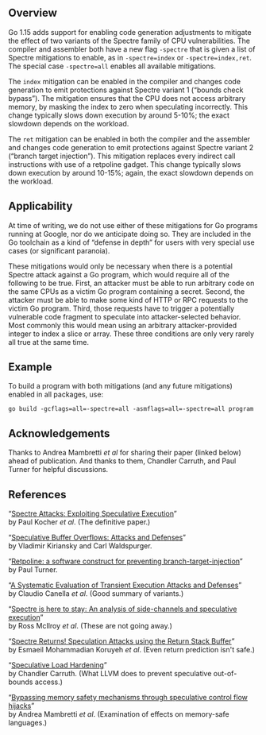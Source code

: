 ## Overview

Go 1.15 adds support for enabling code generation adjustments to mitigate the effect of two variants of the Spectre family of CPU vulnerabilities. The compiler and assembler both have a new flag `-spectre` that is given a list of Spectre mitigations to enable, as in `-spectre=index` or `-spectre=index,ret`. The special case `-spectre=all` enables all available mitigations.

The `index` mitigation can be enabled in the compiler and changes code generation to emit protections against Spectre variant 1 (“bounds check bypass”). The mitigation ensures that the CPU does not access arbitrary memory, by masking the index to zero when speculating incorrectly. This change typically slows down execution by around 5-10%; the exact slowdown depends on the workload.

The `ret` mitigation can be enabled in both the compiler and the assembler and changes code generation to emit protections against Spectre variant 2 (“branch target injection”). This mitigation replaces every indirect call instructions with use of a retpoline gadget. This change typically slows down execution by around 10-15%; again, the exact slowdown depends on the workload.

## Applicability

At time of writing, we do not use either of these mitigations for Go programs running at Google, nor do we anticipate doing so. They are included in the Go toolchain as a kind of “defense in depth” for users with very special use cases (or significant paranoia).

These mitigations would only be necessary when there is a potential Spectre attack against a Go program, which would require all of the following to be true.
First, an attacker must be able to run arbitrary code on the same CPUs as a victim Go program containing a secret.
Second, the attacker must be able to make some kind of HTTP or RPC requests to the victim Go program.
Third, those requests have to trigger a potentially vulnerable code fragment to speculate into attacker-selected behavior. Most commonly this would mean using an arbitrary attacker-provided integer to index a slice or array.
These three conditions are only very rarely all true at the same time.

## Example

To build a program with both mitigations (and any future mitigations) enabled in all packages, use:

	go build -gcflags=all=-spectre=all -asmflags=all=-spectre=all program

## Acknowledgements

Thanks to Andrea Mambretti _et al_ for sharing their paper (linked below) ahead of publication. And thanks to them, Chandler Carruth, and Paul Turner for helpful discussions.

## References

“[Spectre Attacks: Exploiting Speculative Execution](https://spectreattack.com/spectre.pdf)”\
by Paul Kocher _et al_. (The definitive paper.)

“[Speculative Buffer Overflows: Attacks and Defenses](https://people.csail.mit.edu/vlk/spectre11.pdf)”\
by Vladimir Kiriansky and Carl Waldspurger.

“[Retpoline: a software construct for preventing branch-target-injection](https://support.google.com/faqs/answer/7625886)”\
by Paul Turner.

“[A Systematic Evaluation of Transient Execution Attacks and Defenses](https://arxiv.org/abs/1811.05441)”\
by Claudio Canella _et al_. (Good summary of variants.)

“[Spectre is here to stay: An analysis of side-channels and speculative execution](https://arxiv.org/abs/1902.05178)”\
by Ross McIlroy _et al_. (These are not going away.)

“[Spectre Returns! Speculation Attacks using the Return Stack Buffer](https://www.usenix.org/system/files/conference/woot18/woot18-paper-koruyeh.pdf)”\
by Esmaeil Mohammadian Koruyeh _et al_. (Even return prediction isn't safe.)

“[Speculative Load Hardening](https://llvm.org/docs/SpeculativeLoadHardening.html)”\
by Chandler Carruth. (What LLVM does to prevent speculative out-of-bounds access.)

“[Bypassing memory safety mechanisms through speculative control flow hijacks](https://arxiv.org/pdf/2003.05503.pdf)”\
by Andrea Mambretti _et al_. (Examination of effects on memory-safe languages.)
